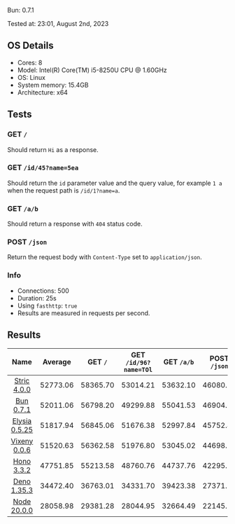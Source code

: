 Bun: 0.7.1

Tested at: 23:01, August 2nd, 2023

## OS Details
- Cores: 8
- Model: Intel(R) Core(TM) i5-8250U CPU @ 1.60GHz
- OS: Linux
- System memory: 15.4GB
- Architecture: x64
## Tests
### GET `/`
Should return `Hi` as a response.
### GET `/id/45?name=5ea`
Should return the `id` parameter value and the query value, for example `1 a` when the request path is `/id/1?name=a`.
### GET `/a/b`
Should return a response with `404` status code.
### POST `/json`
Return the request body with `Content-Type` set to `application/json`.
### Info
- Connections: 500
- Duration: 25s
- Using `fasthttp`: `true`
- Results are measured in requests per second.

## Results
| Name | Average | GET `/` | GET `/id/96?name=TOl` | GET `/a/b` | POST `/json` |
|  :---: | :---: | :---: | :---: | :---: | :---: |
| [Stric 4.0.0](/results/Stric) | 52773.06 | 58365.70 | 53014.21 | 53632.10 | 46080.22 |
| [Bun 0.7.1](/results/Bun) | 52011.06 | 56798.20 | 49299.88 | 55041.53 | 46904.65 |
| [Elysia 0.5.25](/results/Elysia) | 51817.94 | 56845.06 | 51676.38 | 52997.84 | 45752.47 |
| [Vixeny 0.0.6](/results/Vixeny) | 51520.63 | 56362.58 | 51976.80 | 53045.02 | 44698.12 |
| [Hono 3.3.2](/results/Hono) | 47751.85 | 55213.58 | 48760.76 | 44737.76 | 42295.29 |
| [Deno 1.35.3](/results/Deno) | 34472.40 | 36763.01 | 34331.70 | 39423.38 | 27371.50 |
| [Node 20.0.0](/results/Node) | 28058.98 | 29381.28 | 28044.95 | 32664.49 | 22145.21 |
